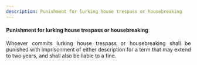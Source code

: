 ```yaml
---
description: Punishment for lurking house trespass or housebreaking
---
```


#### Punishment for lurking house trespass or housebreaking
<div style="text-align: justify">

Whoever commits lurking house trespass or housebreaking shall be punished with imprisonment of either description for a term that may extend to two years, and shall also be liable to a fine.

</div>
